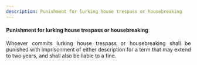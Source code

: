 ```yaml
---
description: Punishment for lurking house trespass or housebreaking
---
```


#### Punishment for lurking house trespass or housebreaking
<div style="text-align: justify">

Whoever commits lurking house trespass or housebreaking shall be punished with imprisonment of either description for a term that may extend to two years, and shall also be liable to a fine.

</div>
